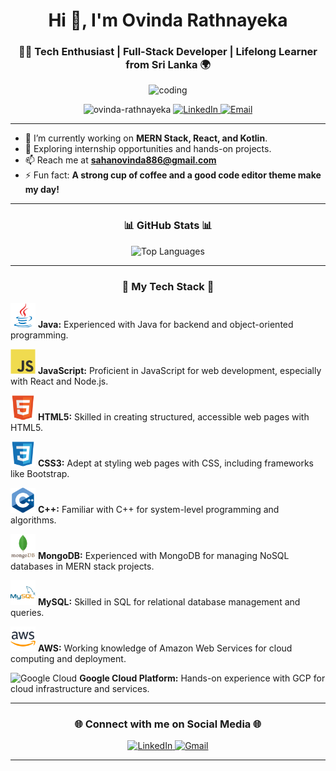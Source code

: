 <h1 align="center">Hi 👋, I'm Ovinda Rathnayeka</h1>
<h3 align="center">👨‍💻 Tech Enthusiast | Full-Stack Developer | Lifelong Learner from Sri Lanka 🌍</h3>

<p align="center">
    <img src="https://camo.githubusercontent.com/2366b34bb903c09617990fb5fff4622f3e941349e846ddb7e73df872a9d21233/68747470733a2f2f63646e2e6472696262626c652e636f6d2f75736572732f3733303730332f73637265656e73686f74732f363538313234332f6176656e746f2e676966" alt="coding" width="400"/>
</p>

<p align="center">
    <img src="https://komarev.com/ghpvc/?username=ovinda-rathnayeka&label=Profile%20views&color=0e75b6&style=flat" alt="ovinda-rathnayeka" /> 
    <a href="https://linkedin.com/in/ovinda-rathnayeka-835122206" target="blank">
        <img src="https://img.shields.io/badge/LinkedIn-0e76a8?style=for-the-badge&logo=linkedin&logoColor=white" alt="LinkedIn" />
    </a>
    <a href="mailto:sahanovinda886@gmail.com">
        <img src="https://img.shields.io/badge/Email-D14836?style=for-the-badge&logo=gmail&logoColor=white" alt="Email"/>
    </a>
</p>

---

- 🌱 I’m currently working on **MERN Stack, React, and Kotlin**.
- 💼 Exploring internship opportunities and hands-on projects.
- 📫 Reach me at **sahanovinda886@gmail.com**
- ⚡ Fun fact: **A strong cup of coffee and a good code editor theme make my day!**

---

<h3 align="center">📊 GitHub Stats 📊</h3>

<p align="center">
    <img src="https://github-readme-stats.vercel.app/api/top-langs?username=ovinda-rathnayeka&show_icons=true&locale=en&layout=compact&theme=radical" alt="Top Languages" />
</p>

---

<h3 align="center">🔹 My Tech Stack 🔹</h3>

<p align="left">
    <img src="https://raw.githubusercontent.com/devicons/devicon/master/icons/java/java-original.svg" alt="Java" width="40" height="40"/>
    <strong>Java:</strong> Experienced with Java for backend and object-oriented programming.
</p>

<p align="left">
    <img src="https://raw.githubusercontent.com/devicons/devicon/master/icons/javascript/javascript-original.svg" alt="JavaScript" width="40" height="40"/>
    <strong>JavaScript:</strong> Proficient in JavaScript for web development, especially with React and Node.js.
</p>

<p align="left">
    <img src="https://raw.githubusercontent.com/devicons/devicon/master/icons/html5/html5-original.svg" alt="HTML5" width="40" height="40"/>
    <strong>HTML5:</strong> Skilled in creating structured, accessible web pages with HTML5.
</p>

<p align="left">
    <img src="https://raw.githubusercontent.com/devicons/devicon/master/icons/css3/css3-original.svg" alt="CSS3" width="40" height="40"/>
    <strong>CSS3:</strong> Adept at styling web pages with CSS, including frameworks like Bootstrap.
</p>

<p align="left">
    <img src="https://raw.githubusercontent.com/devicons/devicon/master/icons/cplusplus/cplusplus-original.svg" alt="C++" width="40" height="40"/>
    <strong>C++:</strong> Familiar with C++ for system-level programming and algorithms.
</p>

<p align="left">
    <img src="https://raw.githubusercontent.com/devicons/devicon/master/icons/mongodb/mongodb-original-wordmark.svg" alt="MongoDB" width="40" height="40"/>
    <strong>MongoDB:</strong> Experienced with MongoDB for managing NoSQL databases in MERN stack projects.
</p>

<p align="left">
    <img src="https://raw.githubusercontent.com/devicons/devicon/master/icons/mysql/mysql-original-wordmark.svg" alt="MySQL" width="40" height="40"/>
    <strong>MySQL:</strong> Skilled in SQL for relational database management and queries.
</p>

<p align="left">
    <img src="https://raw.githubusercontent.com/devicons/devicon/master/icons/amazonwebservices/amazonwebservices-original-wordmark.svg" alt="AWS" width="40" height="40"/>
    <strong>AWS:</strong> Working knowledge of Amazon Web Services for cloud computing and deployment.
</p>

<p align="left">
    <img src="https://www.vectorlogo.zone/logos/google_cloud/google_cloud-icon.svg" alt="Google Cloud" width="40" height="40"/>
    <strong>Google Cloud Platform:</strong> Hands-on experience with GCP for cloud infrastructure and services.
</p>

---

<h3 align="center">🌐 Connect with me on Social Media 🌐</h3>

<p align="center">
    <a href="https://linkedin.com/in/ovinda-rathnayeka-835122206" target="blank">
        <img src="https://img.shields.io/badge/LinkedIn-0077B5?style=for-the-badge&logo=linkedin&logoColor=white" alt="LinkedIn" />
    </a>
    <a href="mailto:sahanovinda886@gmail.com">
        <img src="https://img.shields.io/badge/Gmail-D14836?style=for-the-badge&logo=gmail&logoColor=white" alt="Gmail" />
    </a>
</p>

---

